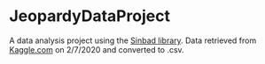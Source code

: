 # JeopardyDataProject
A data analysis project using the [Sinbad library](http://berry-cs.github.io/sinbad/ "Sinbad"). Data retrieved from [Kaggle.com](https://www.kaggle.com/prondeau/350000-jeopardy-questions "350,000+ Jeopardy Questions") on 2/7/2020 and converted to .csv.
